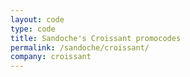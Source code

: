 ```yaml
---
layout: code
type: code
title: Sandoche's Croissant promocodes
permalink: /sandoche/croissant/
company: croissant
---
```

